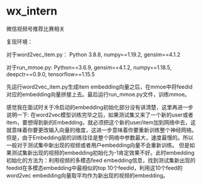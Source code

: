 # wx_intern
微信视频号推荐比赛相关

复现环境：

对于word2vec_item.py：
Python 3.8.8,
numpy==1.19.2,
gensim==4.1.2

对于run_mmoe.py:
Python==3.6.9,
gensim==4.1.2,
numpy==1.18.5,
deepctr==0.9.0,
tensorflow==1.15.5

先运行word2vec_item.py生成item embedding向量之后，在mmoe中将feedid对应的embedding向量拼接上去。最后运行run_mmoe.py文件，训练mmoe。

感觉我在面试时关于冷启动的embedding初始化部分没有讲清楚，这里再进一步说明一下:
在word2vec模型训练完毕之后，如果测试集又来了一个新的user或者item，要想得到新的Embedding，就必须把这个新的user/item加到网络中去，这就意味着你要更改输入向量的维度，这进一步意味着你要重新训练整个神经网络。但是，由于Embedding层的训练往往是整个网络中参数最大，速度最慢的。所以一般对于测试集中新出现的视频或者用户embedding向量不会重新训练。
但是如果测试集新出现的视频的embedding初始化为-1肯定效果不好。此时embedding初始化的方法为：利用视频的多模态feed embedding信息，找到测试集新出现的feedid在多模态embedding中最相似的top 10个feedid，利用这10个feed的word2vec embedding向量取平均作为新出现的视频的embedding。
